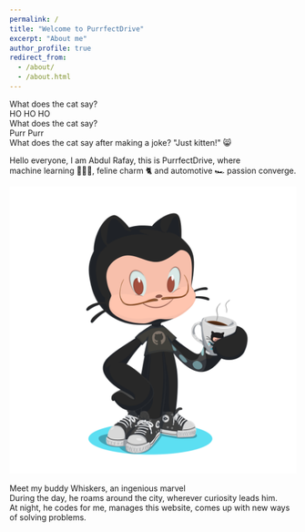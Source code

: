 ```yaml
---
permalink: /
title: "Welcome to PurrfectDrive"
excerpt: "About me"
author_profile: true
redirect_from: 
  - /about/
  - /about.html
---
```


What does the cat say?  
HO HO HO  
What does the cat say?  
Purr Purr  
What does the cat say after making a joke? "Just kitten!" 😸

Hello everyone, I am Abdul Rafay, this is PurrfectDrive, where  
machine learning 👨🏻‍💻, feline charm 🐈 and automotive 🏎 passion converge. 

![Screenshot of a comment on a GitHub issue showing an image, added in the Markdown, of an Octocat smiling and raising a tentacle.](/images/octocat.png)

Meet my buddy Whiskers, an ingenious marvel  
During the day, he roams around the city, wherever curiosity leads him.  
At night, he codes for me, manages this website, comes up with new ways of solving problems.




